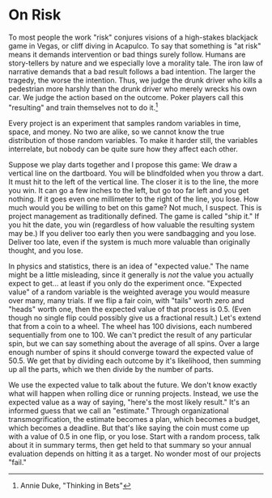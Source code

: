 # On Risk

To most people the work "risk" conjures visions of a high-stakes blackjack game in Vegas, or cliff diving in Acapulco. To say that something is "at risk" means it demands intervention or bad things surely follow. Humans are story-tellers by nature and we especially love a morality tale. The iron law of narrative demands that a bad result follows a bad intention. The larger the tragedy, the worse the intention. Thus, we judge the drunk driver who kills a pedestrian more harshly than the drunk driver who merely wrecks his own car. We judge the action based on the outcome. Poker players call this "resulting" and train themselves not to do it.[^duke]

Every project is an experiment that samples random variables in time, space, and money. No two are alike, so we cannot know the true distribution of those random variables. To make it harder still, the variables interrelate, but nobody can be quite sure how they affect each other.


Suppose we play darts together and I propose this game: We draw a vertical line on the dartboard. You will be blindfolded when you throw a dart. It must hit to the left of the vertical line. The closer it is to the line, the more you win. It can go a few inches to the left, but go too far left and you get nothing. If it goes even one millimeter to the right of the line, you lose. How much would you be willing to bet on this game? Not much, I suspect. This is project management as traditionally defined. The game is called "ship it." If you hit the date, you win (regardless of how valuable the resulting system may be.) If you deliver too early then you were sandbagging and you lose. Deliver too late, even if the system is much more valuable than originally thought, and you lose.

[^duke]: Annie Duke, "Thinking in Bets"

In physics and statistics, there is an idea of "expected value." The name might be a little misleading, since it generally is *not* the value you actually expect to get... at least if you only do the experiment once. "Expected value" of a random variable is the weighted average you would measure over many, many trials. If we flip a fair coin, with "tails" worth zero and "heads" worth one, then the expected value of that process is 0.5. (Even though no single flip could possibly give us a fractional result.) Let's extend that from a coin to a wheel. The wheel has 100 divisions, each numbered sequentially from one to 100. We can't predict the result of any particular spin, but we can say something about the average of all spins. Over a large enough number of spins it should converge toward the expected value of 50.5. We get that by dividing each outcome by it's likelihood, then summing up all the parts, which we then divide by the number of parts.

We use the expected value to talk about the future. We don't know exactly what will happen when rolling dice or running projects. Instead, we use the expected value as a way of saying, "here's the most likely result." It's an informed guess that we call an "estimate." Through organizational transmogrification, the estimate becomes a plan, which becomes a budget, which becomes a deadline. But that's like saying the coin must come up with a value of 0.5 in one flip, or you lose. Start with a random process, talk about it in summary terms, then get held to that summary so your annual evaluation depends on hitting it as a target. No wonder most of our projects "fail."
